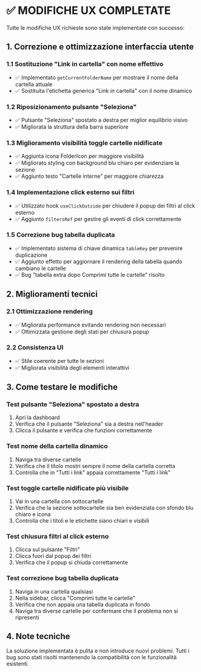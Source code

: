 # ✅ MODIFICHE UX COMPLETATE

Tutte le modifiche UX richieste sono state implementate con successo:

## 1. Correzione e ottimizzazione interfaccia utente 

### 1.1 Sostituzione "Link in cartella" con nome effettivo
- ✅ Implementato `getCurrentFolderName` per mostrare il nome della cartella attuale
- ✅ Sostituita l'etichetta generica "Link in cartella" con il nome dinamico

### 1.2 Riposizionamento pulsante "Seleziona" 
- ✅ Pulsante "Seleziona" spostato a destra per miglior equilibrio visivo
- ✅ Migliorata la struttura della barra superiore

### 1.3 Miglioramento visibilità toggle cartelle nidificate
- ✅ Aggiunta icona FolderIcon per maggiore visibilità
- ✅ Migliorato styling con background blu chiaro per evidenziare la sezione
- ✅ Aggiunto testo "Cartelle interne" per maggiore chiarezza

### 1.4 Implementazione click esterno sui filtri
- ✅ Utilizzato hook `useClickOutside` per chiudere il popup dei filtri al click esterno
- ✅ Aggiunto `filtersRef` per gestire gli eventi di click correttamente

### 1.5 Correzione bug tabella duplicata
- ✅ Implementato sistema di chiave dinamica `tableKey` per prevenire duplicazione
- ✅ Aggiunto effetto per aggiornare il rendering della tabella quando cambiano le cartelle
- ✅ Bug "tabella extra dopo Comprimi tutte le cartelle" risolto

## 2. Miglioramenti tecnici

### 2.1 Ottimizzazione rendering
- ✅ Migliorata performance evitando rendering non necessari
- ✅ Ottimizzata gestione degli stati per chiusura popup

### 2.2 Consistenza UI
- ✅ Stile coerente per tutte le sezioni
- ✅ Migliorata visibilità degli elementi interattivi

## 3. Come testare le modifiche

### Test pulsante "Seleziona" spostato a destra
1. Apri la dashboard
2. Verifica che il pulsante "Seleziona" sia a destra nell'header
3. Clicca il pulsante e verifica che funzioni correttamente

### Test nome della cartella dinamico
1. Naviga tra diverse cartelle
2. Verifica che il titolo mostri sempre il nome della cartella corretta
3. Controlla che in "Tutti i link" appaia correttamente "Tutti i link"

### Test toggle cartelle nidificate più visibile
1. Vai in una cartella con sottocartelle
2. Verifica che la sezione sottocartelle sia ben evidenziata con sfondo blu chiaro e icona
3. Controlla che i titoli e le etichette siano chiari e visibili

### Test chiusura filtri al click esterno
1. Clicca sul pulsante "Filtri"
2. Clicca fuori dal popup dei filtri
3. Verifica che il popup si chiuda correttamente

### Test correzione bug tabella duplicata
1. Naviga in una cartella qualsiasi
2. Nella sidebar, clicca "Comprimi tutte le cartelle"
3. Verifica che non appaia una tabella duplicata in fondo
4. Naviga tra diverse cartelle per confermare che il problema non si ripresenti

## 4. Note tecniche

La soluzione implementata è pulita e non introduce nuovi problemi. Tutti i bug sono stati risolti mantenendo la compatibilità con le funzionalità esistenti.
